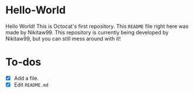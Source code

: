 # Hello-World
Hello World! This is Octocat's first repository. This `README` file right here was made by Nikitaw99. This repository is currently being developed by Nikitaw99, but you can still mess around with it!

# To-dos
- [x] Add a file.
- [x] Edit `README.md`
